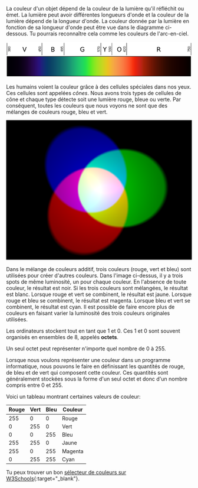 La couleur d'un objet dépend de la couleur de la lumière qu'il réfléchit ou émet. La lumière peut avoir différentes longueurs d'onde et la couleur de la lumière dépend de la longueur d'onde. La couleur donnée par la lumière en fonction de sa longueur d'onde peut être vue dans le diagramme ci-dessous. Tu pourrais reconnaître cela comme les couleurs de l'arc-en-ciel.

![Spectre visible](images/linear-visible-spectrum.png)

Les humains voient la couleur grâce à des cellules spéciales dans nos yeux. Ces cellules sont appelées *cônes*. Nous avons trois types de cellules de cône et chaque type détecte soit une lumière rouge, bleue ou verte. Par conséquent, toutes les couleurs que nous voyons ne sont que des mélanges de couleurs rouge, bleu et vert.

![Mélange de couleurs additif](images/additive-colour-mixing.png)

Dans le mélange de couleurs additif, trois couleurs (rouge, vert et bleu) sont utilisées pour créer d'autres couleurs. Dans l'image ci-dessus, il y a trois spots de même luminosité, un pour chaque couleur. En l'absence de toute couleur, le résultat est noir. Si les trois couleurs sont mélangées, le résultat est blanc. Lorsque rouge et vert se combinent, le résultat est jaune. Lorsque rouge et bleu se combinent, le résultat est magenta. Lorsque bleu et vert se combinent, le résultat est cyan. Il est possible de faire encore plus de couleurs en faisant varier la luminosité des trois couleurs originales utilisées.

Les ordinateurs stockent tout en tant que 1 et 0. Ces 1 et 0 sont souvent organisés en ensembles de 8, appelés **octets**.

Un seul octet peut représenter n'importe quel nombre de 0 à 255.

Lorsque nous voulons représenter une couleur dans un programme informatique, nous pouvons le faire en définissant les quantités de rouge, de bleu et de vert qui composent cette couleur. Ces quantités sont généralement stockées sous la forme d'un seul octet et donc d'un nombre compris entre 0 et 255.

Voici un tableau montrant certaines valeurs de couleur:

| Rouge | Vert | Bleu | Couleur |
| ----- | ---- | ---- | ------- |
| 255   | 0    | 0    | Rouge   |
| 0     | 255  | 0    | Vert    |
| 0     | 0    | 255  | Bleu    |
| 255   | 255  | 0    | Jaune   |
| 255   | 0    | 255  | Magenta |
| 0     | 255  | 255  | Cyan    |

Tu peux trouver un bon [sélecteur de couleurs sur W3Schools](https://www.w3schools.com/colors/colors_rgb.asp){:target="_blank"}.